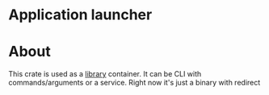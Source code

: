 # Application launcher


# About
This crate is used as a [library](../app-lib/) container. It can be CLI with commands/arguments or a service. Right now it's just a binary with redirect  